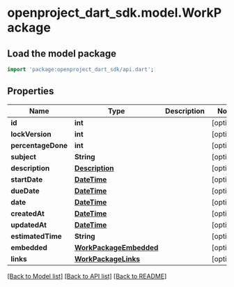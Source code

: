 # openproject_dart_sdk.model.WorkPackage

## Load the model package
```dart
import 'package:openproject_dart_sdk/api.dart';
```

## Properties
Name | Type | Description | Notes
------------ | ------------- | ------------- | -------------
**id** | **int** |  | [optional] 
**lockVersion** | **int** |  | [optional] 
**percentageDone** | **int** |  | [optional] 
**subject** | **String** |  | [optional] 
**description** | [**Description**](Description.md) |  | [optional] 
**startDate** | [**DateTime**](DateTime.md) |  | [optional] 
**dueDate** | [**DateTime**](DateTime.md) |  | [optional] 
**date** | [**DateTime**](DateTime.md) |  | [optional] 
**createdAt** | [**DateTime**](DateTime.md) |  | [optional] 
**updatedAt** | [**DateTime**](DateTime.md) |  | [optional] 
**estimatedTime** | **String** |  | [optional] 
**embedded** | [**WorkPackageEmbedded**](WorkPackageEmbedded.md) |  | [optional] 
**links** | [**WorkPackageLinks**](WorkPackageLinks.md) |  | [optional] 

[[Back to Model list]](../README.md#documentation-for-models) [[Back to API list]](../README.md#documentation-for-api-endpoints) [[Back to README]](../README.md)


